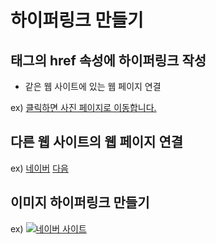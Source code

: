 # 하이퍼링크 만들기

## <a> 태그의 href 속성에 하이퍼링크 작성

- 같은 웹 사이트에 있는 웹 페이지 연결

ex) 
    <a href="picturepage.html">클릭하면 사진 페이지로 이동합니다.</a>


## 다른 웹 사이트의 웹 페이지 연결

ex)
    <a href="http://www.naver.com">네이버</a>
    <a href="http://www.daum.net">다음</a>


## 이미지 하이퍼링크 만들기

ex)
    <a href="http://www.naver.com">
        <img src="naver.png" alt = "네이버 사이트">
    </a>